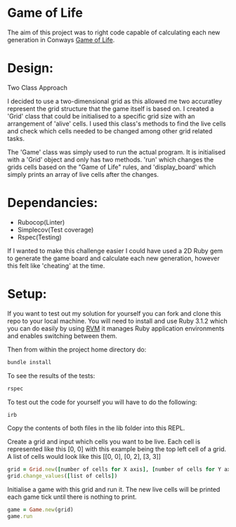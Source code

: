 # Game of Life

The aim of this project was to right code capable of calculating each new generation in Conways [Game of Life](https://en.wikipedia.org/wiki/Conway%27s_Game_of_Life).



# Design:
Two Class Approach

I decided to use a two-dimensional grid as this allowed me two accuratley represent the grid structure that the game itself is based on. I created a 'Grid' class that could be initialised to a specific grid size with an arrangement of 'alive' cells. I used this class's methods to find the live cells and check which cells needed to be changed among other grid related tasks. 

The 'Game' class was simply used to run the actual program. It is initialised with a 'Grid' object and only has two methods. 'run' which changes the grids cells based on the "Game of Life" rules, and 'display_board' which simply prints an array of live cells after the changes.

# Dependancies:

- Rubocop(Linter)
- Simplecov(Test coverage)
- Rspec(Testing)

If I wanted to make this challenge easier I could have used a 2D Ruby gem to generate the game board and calculate each new generation, however this felt like 'cheating' at the time.

# Setup:

If you want to test out my solution for yourself you can fork and clone this repo to your local machine.
You will need to install and use Ruby 3.1.2 which you can do easily by using [RVM](https://github.com/rvm/rvm) it manages Ruby application environments and enables switching between them.

Then from within the project home directory do:
```bash
bundle install
```
To see the results of the tests:
```bash
rspec
```
To test out the code for yourself you will have to do the following:

```bash
irb
```
Copy the contents of both files in the lib folder into this REPL.

Create a grid and input which cells you want to be live. Each cell is represented like this [0, 0] with this example being the top left cell of a grid. A list of cells would look like this [[0, 0], [0, 2], [3, 3]]
```ruby
grid = Grid.new([number of cells for X axis], [number of cells for Y axis])
grid.change_values([list of cells])
```

Initialise a game with this grid and run it. The new live cells will be printed each game tick until there is nothing to print.
```ruby
game = Game.new(grid)
game.run
```



